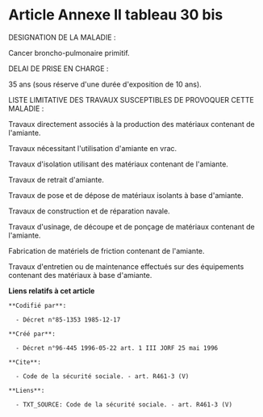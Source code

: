 # Article Annexe II tableau 30 bis

DESIGNATION DE LA MALADIE :

Cancer broncho-pulmonaire primitif.

DELAI DE PRISE EN CHARGE :

35 ans (sous réserve d'une durée d'exposition de 10 ans).

LISTE LIMITATIVE DES TRAVAUX SUSCEPTIBLES DE PROVOQUER CETTE MALADIE :

Travaux directement associés à la production des matériaux contenant de l'amiante.

Travaux nécessitant l'utilisation d'amiante en vrac.

Travaux d'isolation utilisant des matériaux contenant de l'amiante.

Travaux de retrait d'amiante.

Travaux de pose et de dépose de matériaux isolants à base d'amiante.

Travaux de construction et de réparation navale.

Travaux d'usinage, de découpe et de ponçage de matériaux contenant de l'amiante.

Fabrication de matériels de friction contenant de l'amiante.

Travaux d'entretien ou de maintenance effectués sur des équipements contenant des matériaux à base d'amiante.

**Liens relatifs à cet article**

	**Codifié par**:

	  - Décret n°85-1353 1985-12-17

	**Créé par**:

	  - Décret n°96-445 1996-05-22 art. 1 III JORF 25 mai 1996

	**Cite**:

	  - Code de la sécurité sociale. - art. R461-3 (V)

	**Liens**:

	  - TXT_SOURCE: Code de la sécurité sociale. - art. R461-3 (V)
